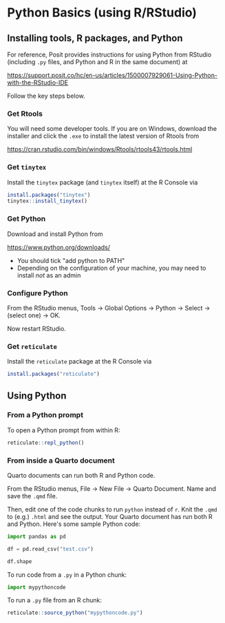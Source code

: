 # Python Basics (using R/RStudio)

## Installing tools, R packages, and Python

For reference, Posit provides instructions for using Python from RStudio (including `.py` files, and Python and R in the same document) at

https://support.posit.co/hc/en-us/articles/1500007929061-Using-Python-with-the-RStudio-IDE

Follow the key steps below.

### Get Rtools

You will need some developer tools. If you are on Windows, download the installer and click the `.exe` to install the latest version of Rtools from 

https://cran.rstudio.com/bin/windows/Rtools/rtools43/rtools.html

### Get `tinytex`

Install the `tinytex` package (and `tinytex` itself) at the R Console via


```r
install.packages("tinytex")
tinytex::install_tinytex()
```

### Get Python

Download and install Python from

https://www.python.org/downloads/

* You should tick "add python to PATH"
* Depending on the configuration of your machine, you may need to install _not_ as an admin


### Configure Python

From the RStudio menus, Tools -> Global Options -> Python -> Select -> (select one) -> OK.

Now restart RStudio.

### Get `reticulate`

Install the `reticulate` package at the R Console via


```r
install.packages("reticulate")
```

## Using Python

### From a Python prompt

To open a Python prompt from within R:


```r
reticulate::repl_python()
```

### From inside a Quarto document

Quarto documents can run both R and Python code.

From the RStudio menus, File -> New File -> Quarto Document. Name and save the `.qmd` file. 

Then, edit one of the code chunks to run `python` instead of `r`. Knit the `.qmd` to (e.g.) `.html` and see the output. Your Quarto document has run both R and Python. Here's some sample Python code:


```python
import pandas as pd

df = pd.read_csv("test.csv")

df.shape
```

To run code from a `.py` in a Python chunk:


```python
import mypythoncode
```

To run a `.py` file from an R chunk:


```r
reticulate::source_python("mypythoncode.py")
```




